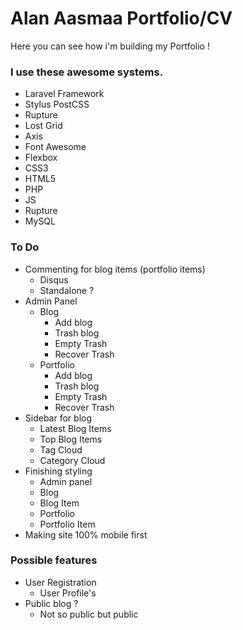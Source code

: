 # Alan Aasmaa Portfolio/CV

Here you can see how i'm building my Portfolio !


### I use these awesome systems. 
* Laravel Framework
* Stylus PostCSS
* Rupture
* Lost Grid
* Axis
* Font Awesome
* Flexbox
* CSS3
* HTML5
* PHP
* JS
* Rupture
* MySQL

### To Do
* Commenting for blog items (portfolio items)
    * Disqus
    * Standalone ?
* Admin Panel
    * Blog
        * Add blog
        * Trash blog
        * Empty Trash
        * Recover Trash
    * Portfolio
        * Add blog
        * Trash blog
        * Empty Trash
        * Recover Trash
* Sidebar for blog 
    * Latest Blog Items
    * Top Blog Items
    * Tag Cloud
    * Category Cloud
* Finishing styling
    * Admin panel
    * Blog 
    * Blog Item
    * Portfolio
    * Portfolio Item   
* Making site 100% mobile first

### Possible features
* User Registration
    * User Profile's
* Public blog ? 
    * Not so public but public